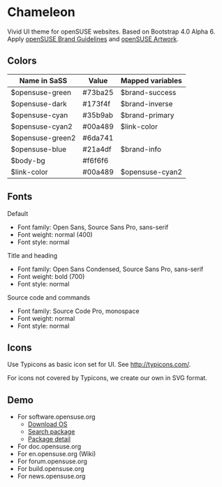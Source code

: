# Chameleon

Vivid UI theme for openSUSE websites. Based on Bootstrap 4.0 Alpha 6. Apply [openSUSE Brand Guidelines](https://opensuse.github.io/branding-guidelines/) and [openSUSE Artwork](https://github.com/openSUSE/artwork).

## Colors

Name in SaSS     | Value     | Mapped variables
-----------------|-----------|--------------------
$opensuse-green  | #73ba25   | $brand-success
$opensuse-dark   | #173f4f   | $brand-inverse
$opensuse-cyan   | #35b9ab   | $brand-primary
$opensuse-cyan2  | #00a489   | $link-color
$opensuse-green2 | #6da741   |
$opensuse-blue   | #21a4df   | $brand-info
$body-bg         | #f6f6f6   |
$link-color      | #00a489   | $opensuse-cyan2

## Fonts

Default

- Font family: Open Sans, Source Sans Pro, sans-serif
- Font weight: normal (400)
- Font style: normal

Title and heading

- Font family: Open Sans Condensed, Source Sans Pro, sans-serif
- Font weight: bold (700)
- Font style: normal

Source code and commands

- Font family: Source Code Pro, monospace
- Font weight: normal
- Font style: normal

## Icons

Use Typicons as basic icon set for UI. See <http://typicons.com/>.

For icons not covered by Typicons, we create our own in SVG format.

## Demo

- For software.opensuse.org
  - [Download OS](https://guoyunhe.me/demo/chameleon/test/software-download.html)
  - [Search package](https://guoyunhe.me/demo/chameleon/test/software-search.html)
  - [Package detail](https://guoyunhe.me/demo/chameleon/test/software-package.html)
- For doc.opensuse.org
- For en.opensuse.org (Wiki)
- For forum.opensuse.org
- For build.opensuse.org
- For news.opensuse.org
